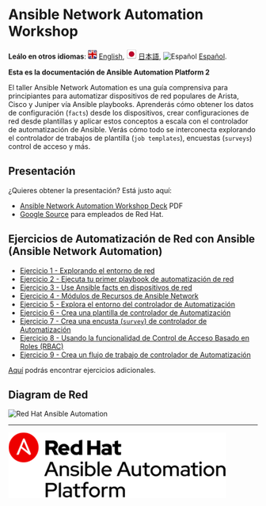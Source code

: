 # Ansible Network Automation Workshop

**Leálo en otros idiomas**: ![uk](https://github.com/ansible/workshops/raw/devel/images/uk.png) [English](README.md),  ![japan](https://github.com/ansible/workshops/raw/devel/images/japan.png) [日本語](README.ja.md), ![Español](https://github.com/ansible/workshops/raw/devel/images/es.png) [Español](README.es.md).

**Esta es la documentación de Ansible Automation Platform 2**

El taller Ansible Network Automation es una guía comprensiva para principiantes para automatizar dispositivos de red populares de Arista, Cisco y Juniper vía Ansible playbooks.
Aprenderás cómo obtener los datos de configuración (`facts`) desde los dispositivos, crear configuraciones de red desde plantillas y aplicar estos conceptos a escala con el controlador de automatización de Ansible. Verás cómo todo se interconecta explorando el controlador de trabajos de plantilla (`job templates`), encuestas (`surveys`) control de acceso y más.


## Presentación

¿Quieres obtener la presentación? Está justo aquí:
- [Ansible Network Automation Workshop Deck](https://ansible.github.io/workshops/decks/ansible_network.pdf) PDF
- [Google Source](https://docs.google.com/presentation/d/1PIT-kGAGMVEEK8PsuZCoyzFC5CIzLBwdnftnUsdUNWQ/edit?usp=sharing) para empleados de Red Hat.

## Ejercicios de Automatización de Red con Ansible (Ansible Network Automation)

* [Ejercicio 1 - Explorando el entorno de red](./1-explore/README.es.md)
* [Ejercicio 2 - Ejecuta tu primer playbook de automatización de red](./2-first-playbook/README.es.md)
* [Ejercicio 3 - Use Ansible facts en dispositivos de red](./3-facts/README.es.md/)
* [Ejercicio 4 - Módulos de Recursos de Ansible Network](./4-resource-module/README.es.md)
* [Ejercicio 5 - Explora el entorno del controlador de Automatización](./5-explore-controller/README.es.md)
* [Ejercicio 6 - Crea una plantilla de controlador de Automatización](./6-controller-job-template/README.es.md)
* [Ejercicio 7 - Crea una encusta (`survey`) de controlador de Automatización](./7-controller-survey/README.es.md)
* [Ejercicio 8 - Usando la funcionalidad de Control de Acceso Basado en Roles (RBAC)](./8-controller-rbac/README.es.md)
* [Ejercicio 9 - Crea un flujo de trabajo de controlador de Automatización](./9-controller-workflow/README.es.md)

[Aquí](supplemental/README.es.md) podrás encontrar ejercicios adicionales.

## Diagram de Red

![Red Hat Ansible Automation](https://github.com/ansible/workshops/blob/devel/images/ansible_network_diagram.png?raw=true)

---
![Red Hat Ansible Automation](https://github.com/ansible/workshops/blob/devel/images/rh-ansible-automation-platform.png?raw=true)
